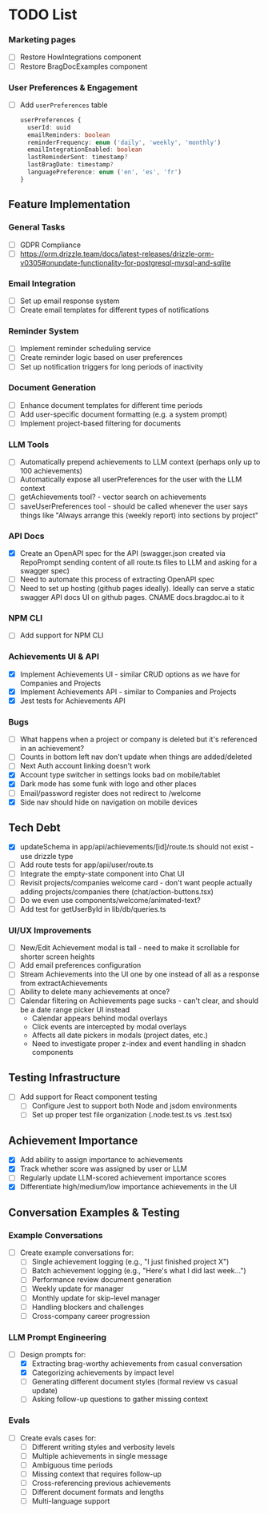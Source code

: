 # TODO List

### Marketing pages

- [ ] Restore HowIntegrations component
- [ ] Restore BragDocExamples component

### User Preferences & Engagement

- [ ] Add `userPreferences` table
  ```typescript
  userPreferences {
    userId: uuid
    emailReminders: boolean
    reminderFrequency: enum ('daily', 'weekly', 'monthly')
    emailIntegrationEnabled: boolean
    lastReminderSent: timestamp?
    lastBragDate: timestamp?
    languagePreference: enum ('en', 'es', 'fr')
  }
  ```

## Feature Implementation

### General Tasks

- [ ] GDPR Compliance
- [ ] https://orm.drizzle.team/docs/latest-releases/drizzle-orm-v0305#onupdate-functionality-for-postgresql-mysql-and-sqlite

### Email Integration

- [ ] Set up email response system
- [ ] Create email templates for different types of notifications

### Reminder System

- [ ] Implement reminder scheduling service
- [ ] Create reminder logic based on user preferences
- [ ] Set up notification triggers for long periods of inactivity

### Document Generation

- [ ] Enhance document templates for different time periods
- [ ] Add user-specific document formatting (e.g. a system prompt)
- [ ] Implement project-based filtering for documents

### LLM Tools

- [ ] Automatically prepend achievements to LLM context (perhaps only up to 100 achievements)
- [ ] Automatically expose all userPreferences for the user with the LLM context
- [ ] getAchievements tool? - vector search on achievements
- [ ] saveUserPreferences tool - should be called whenever the user says things like "Always arrange this (weekly report) into sections by project"

### API Docs

- [x] Create an OpenAPI spec for the API (swagger.json created via RepoPrompt sending content of all route.ts files to LLM and asking for a swagger spec)
- [ ] Need to automate this process of extracting OpenAPI spec
- [ ] Need to set up hosting (github pages ideally). Ideally can serve a static swagger API docs UI on github pages. CNAME docs.bragdoc.ai to it

### NPM CLI

- [ ] Add support for NPM CLI

### Achievements UI & API

- [x] Implement Achievements UI - similar CRUD options as we have for Companies and Projects
- [x] Implement Achievements API - similar to Companies and Projects
- [x] Jest tests for Achievements API

### Bugs

- [ ] What happens when a project or company is deleted but it's referenced in an achievement?
- [ ] Counts in bottom left nav don't update when things are added/deleted
- [ ] Next Auth account linking doesn't work
- [x] Account type switcher in settings looks bad on mobile/tablet
- [x] Dark mode has some funk with logo and other places
- [ ] Email/password register does not redirect to /welcome
- [x] Side nav should hide on navigation on mobile devices

## Tech Debt

- [x] updateSchema in app/api/achievements/[id]/route.ts should not exist - use drizzle type
- [ ] Add route tests for app/api/user/route.ts
- [ ] Integrate the empty-state component into Chat UI
- [ ] Revisit projects/companies welcome card - don't want people actually adding projects/companies there (chat/action-buttons.tsx)
- [ ] Do we even use components/welcome/animated-text?
- [ ] Add test for getUserById in lib/db/queries.ts

### UI/UX Improvements

- [ ] New/Edit Achievement modal is tall - need to make it scrollable for shorter screen heights
- [ ] Add email preferences configuration
- [ ] Stream Achievements into the UI one by one instead of all as a response from extractAchievements
- [ ] Ability to delete many achievements at once?
- [ ] Calendar filtering on Achievements page sucks - can't clear, and should be a date range picker UI instead
  - Calendar appears behind modal overlays
  - Click events are intercepted by modal overlays
  - Affects all date pickers in modals (project dates, etc.)
  - Need to investigate proper z-index and event handling in shadcn components

## Testing Infrastructure

- [ ] Add support for React component testing
  - [ ] Configure Jest to support both Node and jsdom environments
  - [ ] Set up proper test file organization (.node.test.ts vs .test.tsx)

## Achievement Importance

- [x] Add ability to assign importance to achievements
- [x] Track whether score was assigned by user or LLM
- [ ] Regularly update LLM-scored achievement importance scores
- [x] Differentiate high/medium/low importance achievements in the UI

## Conversation Examples & Testing

### Example Conversations

- [ ] Create example conversations for:
  - [ ] Single achievement logging (e.g., "I just finished project X")
  - [ ] Batch achievement logging (e.g., "Here's what I did last week...")
  - [ ] Performance review document generation
  - [ ] Weekly update for manager
  - [ ] Monthly update for skip-level manager
  - [ ] Handling blockers and challenges
  - [ ] Cross-company career progression

### LLM Prompt Engineering

- [ ] Design prompts for:
  - [x] Extracting brag-worthy achievements from casual conversation
  - [x] Categorizing achievements by impact level
  - [ ] Generating different document styles (formal review vs casual update)
  - [ ] Asking follow-up questions to gather missing context

### Evals

- [ ] Create evals cases for:
  - [ ] Different writing styles and verbosity levels
  - [ ] Multiple achievements in single message
  - [ ] Ambiguous time periods
  - [ ] Missing context that requires follow-up
  - [ ] Cross-referencing previous achievements
  - [ ] Different document formats and lengths
  - [ ] Multi-language support
